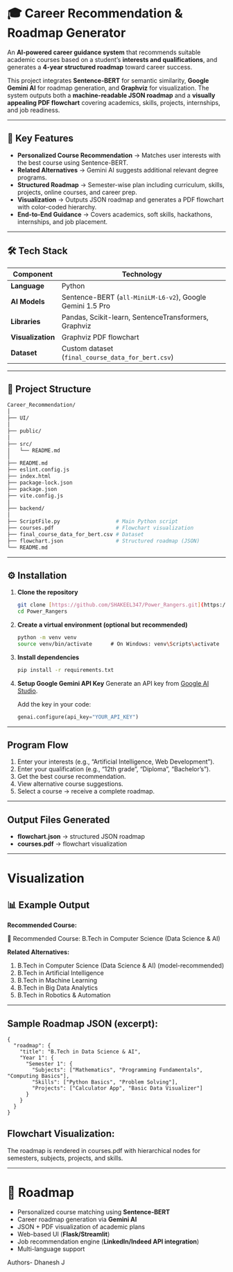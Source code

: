 # 🎓 Career Recommendation & Roadmap Generator

An **AI-powered career guidance system** that recommends suitable academic courses based on a student’s **interests and qualifications**, and generates a **4-year structured roadmap** toward career success.

This project integrates **Sentence-BERT** for semantic similarity, **Google Gemini AI** for roadmap generation, and **Graphviz** for visualization. The system outputs both a **machine-readable JSON roadmap** and a **visually appealing PDF flowchart** covering academics, skills, projects, internships, and job readiness.

---

## 🌟 Key Features
- **Personalized Course Recommendation** → Matches user interests with the best course using Sentence-BERT.
- **Related Alternatives** → Gemini AI suggests additional relevant degree programs.
- **Structured Roadmap** → Semester-wise plan including curriculum, skills, projects, online courses, and career prep.
- **Visualization** → Outputs JSON roadmap and generates a PDF flowchart with color-coded hierarchy.
- **End-to-End Guidance** → Covers academics, soft skills, hackathons, internships, and job placement.

---

## 🛠️ Tech Stack

| Component | Technology |
|-----------|------------|
| **Language** | Python |
| **AI Models** | Sentence-BERT (`all-MiniLM-L6-v2`), Google Gemini 1.5 Pro |
| **Libraries** | Pandas, Scikit-learn, SentenceTransformers, Graphviz |
| **Visualization** | Graphviz PDF flowchart |
| **Dataset** | Custom dataset (`final_course_data_for_bert.csv`) |

---

## 📂 Project Structure

```bash
Career_Recommendation/
│
├── UI/
│
├── public/
│
├── src/
│   └── README.md
│
├── README.md
├── eslint.config.js
├── index.html
├── package-lock.json
├── package.json
├── vite.config.js
│
├── backend/
│
├── ScriptFile.py                  # Main Python script
├── courses.pdf                    # Flowchart visualization
├── final_course_data_for_bert.csv # Dataset
├── flowchart.json                 # Structured roadmap (JSON)
└── README.md
```

---

## ⚙️ Installation

1.  **Clone the repository**
    ```bash
    git clone [https://github.com/SHAKEEL347/Power_Rangers.git](https://github.com/SHAKEEL347/Power_Rangers.git)
    cd Power_Rangers
    ```
2.  **Create a virtual environment (optional but recommended)**
    ```bash
    python -m venv venv
    source venv/bin/activate      # On Windows: venv\Scripts\activate
    ```
3.  **Install dependencies**
    ```bash
    pip install -r requirements.txt
    ```
4.  **Setup Google Gemini API Key**
    Generate an API key from [Google AI Studio](https://aistudio.google.com/app/apikey).
    
    Add the key in your code:
    ```python
    genai.configure(api_key="YOUR_API_KEY")
    ```

---
## Program Flow

1. Enter your interests (e.g., “Artificial Intelligence, Web Development”).
2. Enter your qualification (e.g., “12th grade”, “Diploma”, “Bachelor’s”).
3. Get the best course recommendation.
4. View alternative course suggestions.
5. Select a course → receive a complete roadmap.
---

## Output Files Generated

- **flowchart.json** → structured JSON roadmap  
- **courses.pdf** → flowchart visualization  
---

# Visualization

## 📊 Example Output  

**Recommended Course:**  

🎯 Recommended Course: B.Tech in Computer Science (Data Science & AI)  

**Related Alternatives:**  
1. B.Tech in Computer Science (Data Science & AI)  (model-recommended)  
2. B.Tech in Artificial Intelligence  
3. B.Tech in Machine Learning  
4. B.Tech in Big Data Analytics  
5. B.Tech in Robotics & Automation  

---

## Sample Roadmap JSON (excerpt):

```
{
  "roadmap": {
    "title": "B.Tech in Data Science & AI",
    "Year 1": {
      "Semester 1": {
        "Subjects": ["Mathematics", "Programming Fundamentals", "Computing Basics"],
        "Skills": ["Python Basics", "Problem Solving"],
        "Projects": ["Calculator App", "Basic Data Visualizer"]
      }
    }
  }
}
```

## Flowchart Visualization:
The roadmap is rendered in courses.pdf with hierarchical nodes for semesters, subjects, projects, and skills.

---

# 📌 Roadmap

- Personalized course matching using **Sentence-BERT**  
- Career roadmap generation via **Gemini AI**  
- JSON + PDF visualization of academic plans  
- Web-based UI (**Flask/Streamlit**)  
- Job recommendation engine (**LinkedIn/Indeed API integration**)  
- Multi-language support  

Authors- Dhanesh J

